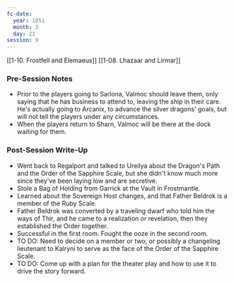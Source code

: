 ```yaml
---
fc-date:
  year: 1051
  month: 3
  day: 21
session: 9
---
```

[[1-10. Frostfell and Elemaeus]] [[1-08. Lhazaar and Lirmar]]

### Pre-Session Notes

* Prior to the players going to Sarlona, Valmoc should leave them, only saying that he has business to attend to, leaving the ship in their care. He's actually going to Arcanix, to advance the silver dragons' goals, but will not tell the players under any circumstances.
* When the players return to Sharn, Valmoc will be there at the dock waiting for them.

### Post-Session Write-Up

* Went back to Regalport and talked to Ureilya about the Dragon's Path and the Order of the Sapphire Scale, but she didn't know much more since they've been laying low and are secretive.
* Stole a Bag of Holding from Garrick at the Vault in Frostmantle.
* Learned about the Sovereign Host changes, and that Father Beldrok is a member of the Ruby Scale.
* Father Beldrok was converted by a traveling dwarf who told him the ways of Thir, and he came to a realization or revelation, then they established the Order together.
* Successful in the first room. Fought the ooze in the second room. 
* TO DO: Need to decide on a member or two, or possibly a changeling lieutenant to Kalryni to serve as the face of the Order of the Sapphire Scale.
* TO DO: Come up with a plan for the theater play and how to use it to drive the story forward.
